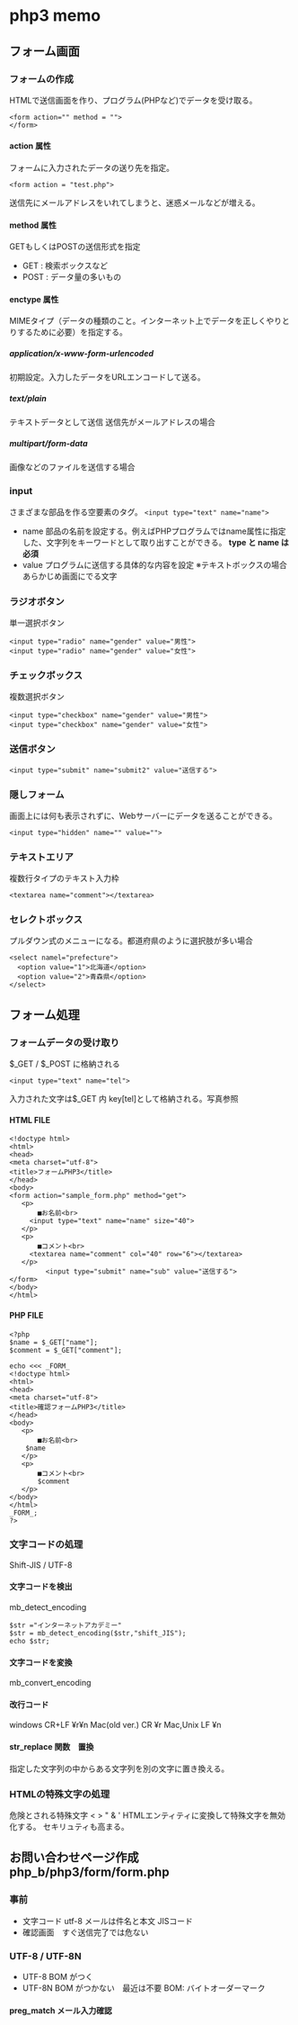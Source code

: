 # php3 memo

## フォーム画面
### フォームの作成
HTMLで送信画面を作り、プログラム(PHPなど)でデータを受け取る。
```
<form action="" method = "">
</form>
```
#### action 属性
フォームに入力されたデータの送り先を指定。
```
<form action = "test.php">
```
送信先にメールアドレスをいれてしまうと、迷惑メールなどが増える。

#### method 属性
GETもしくはPOSTの送信形式を指定
- GET : 検索ボックスなど
- POST : データ量の多いもの

#### enctype 属性
MIMEタイプ（データの種類のこと。インターネット上でデータを正しくやりとりするために必要）を指定する。
##### application/x-www-form-urlencoded
初期設定。入力したデータをURLエンコードして送る。
##### text/plain
テキストデータとして送信
送信先がメールアドレスの場合
##### multipart/form-data
画像などのファイルを送信する場合

### input
さまざまな部品を作る空要素のタグ。
```<input type="text" name="name">```
- name
部品の名前を設定する。例えばPHPプログラムではname属性に指定した、文字列をキーワードとして取り出すことができる。
**type と name は必須**
- value
プログラムに送信する具体的な内容を設定
※テキストボックスの場合あらかじめ画面にでる文字

### ラジオボタン
単一選択ボタン
```
<input type="radio" name="gender" value="男性">
<input type="radio" name="gender" value="女性">
```
### チェックボックス
複数選択ボタン
```
<input type="checkbox" name="gender" value="男性">
<input type="checkbox" name="gender" value="女性">
```
### 送信ボタン
```
<input type="submit" name="submit2" value="送信する">
```
### 隠しフォーム
画面上には何も表示されずに、Webサーバーにデータを送ることができる。
```
<input type="hidden" name="" value="">
```
### テキストエリア
複数行タイプのテキスト入力枠
```
<textarea name="comment"></textarea>
```
### セレクトボックス
プルダウン式のメニューになる。都道府県のように選択肢が多い場合
```
<select namel="prefecture">
  <option value="1">北海道</option>
  <option value="2">青森県</option>
</select>
```

## フォーム処理
### フォームデータの受け取り
$_GET / $_POST に格納される

```
<input type="text" name="tel">
```
入力された文字は$_GET 内 key[tel]として格納される。写真参照


#### HTML FILE
```
<!doctype html>
<html>
<head>
<meta charset="utf-8">
<title>フォームPHP3</title>
</head>
<body>
<form action="sample_form.php" method="get">
   <p>
       ■お名前<br>
     <input type="text" name="name" size="40">
   </p>
   <p>
       ■コメント<br>
     <textarea name="comment" col="40" row="6"></textarea>
   </p>
         <input type="submit" name="sub" value="送信する">
</form>
</body>
</html>
```
#### PHP FILE
```
<?php
$name = $_GET["name"];
$comment = $_GET["comment"];

echo <<< _FORM_
<!doctype html>
<html>
<head>
<meta charset="utf-8">
<title>確認フォームPHP3</title>
</head>
<body>
   <p>
       ■お名前<br>
    $name
   </p>
   <p>
       ■コメント<br>
       $comment
   </p>
</body>
</html>
_FORM_;
?>
```

### 文字コードの処理
Shift-JIS / UTF-8

#### 文字コードを検出
mb_detect_encoding
```
$str ="インターネットアカデミー"
$str = mb_detect_encoding($str,"shift_JIS");
echo $str;
```
#### 文字コードを変換
mb_convert_encoding

#### 改行コード
windows CR+LF ¥r¥n
Mac(old ver.) CR ¥r
Mac,Unix LF ¥n

#### str_replace 関数　置換
指定した文字列の中からある文字列を別の文字に置き換える。

### HTMLの特殊文字の処理
危険とされる特殊文字 < > " & '
HTMLエンティティに変換して特殊文字を無効化する。
セキリュティも高まる。

## お問い合わせページ作成 php_b/php3/form/form.php
### 事前
- 文字コード utf-8 メールは件名と本文 JISコード
- 確認画面　すぐ送信完了では危ない

### UTF-8 / UTF-8N
- UTF-8 BOM がつく
- UTF-8N BOM がつかない　最近は不要
BOM: バイトオーダーマーク

#### preg_match メール入力確認













